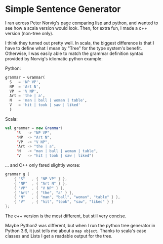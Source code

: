 # Simple Sentence Generator

I ran across Peter Norvig's page [comparing lisp and python][1],
and wanted to see how a scala version would look.  Then, for extra
fun, I made a c++ version (non-tree only).

I think they turned out
pretty well.  In scala, the biggest difference is that I have to define
what I mean by "Tree" for the type system's benefit.  Otherwise,
I was easily able to match the grammar definition syntax 
provided by Norvig's idiomatic python example:

Python:

```python
grammar = Grammar(
  S   = 'NP VP',
  NP  = 'Art N',
  VP  = 'V NP',
  Art = 'the | a',
  N   = 'man | ball | woman | table',
  V   = 'hit | took | saw | liked'
  )
```
Scala:

```scala
val grammar = new Grammar(
     'S   -> "NP VP",
     'NP  -> "Art N",
     'VP  -> "V NP",
     'Art -> "the | a",
     'N   -> "man | ball | woman | table",
     'V   -> "hit | took | saw | liked")
```

... and C++ only fared slightly worse:

```cpp
grammar g { 
    { "S"   , { "NP VP" } },
    { "NP"  , { "Art N" } },
    { "VP"  , { "V NP" } },
    { "Art" , { "the", "a" } },
    { "N"   , { "man", "ball", "woman", "table" } },
    { "V"   , { "hit", "took", "saw", "liked" } }
};
```

The c++ version is the most different, but still very concise.

Maybe Python2 was different, but when I run the python tree
generator in Python 3.6, it just tells me about a `map object`.
Thanks to scala's case classes and Lists I get a readable
output for the tree.

[1]: http://norvig.com/python-lisp.html
